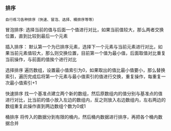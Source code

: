 ### 排序
    自行练习各种排序（快速、冒泡、选择、桶排序等等）

  冒泡排序:
  选择当前的值与后面一个值进行对比，如果当前值较大，那么两者交换位置，直到比较到最后一个元素

  插入排序：
  默认第一个为已排序元素，选择下一个元素与当前元素进行对比，如果当前元素值较大，那么则交换位置，目前第一个值为最小值，后面取值对比重复当前操作，与前面的值挨个进行对比

  选择排序
  遍历数组，设置最小值索引为0，如果取出的值比最小值要小，那么替换索引，遍历完成后将第一个元素与最小值索引的值进行交换，重复操作，每重复一次最小值索引+1

  快速排序
  找一个基准点建立两个新的数组，然后原数组内的值分别与基准点的值进行对比，比当前的值小放入左边的数组内，反之则放入右边数组内，左右两边的数组重复此操作直到两边数组个数为0或1

  桶排序
  将传入的数据分到有限的桶内，然后桶内数据进行排序，再把各个桶内数据合并